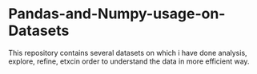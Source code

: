 # Pandas-and-Numpy-usage-on-Datasets
This repository contains several datasets on which i have done analysis, explore, refine, etxcin order to understand the data in more efficient way.
